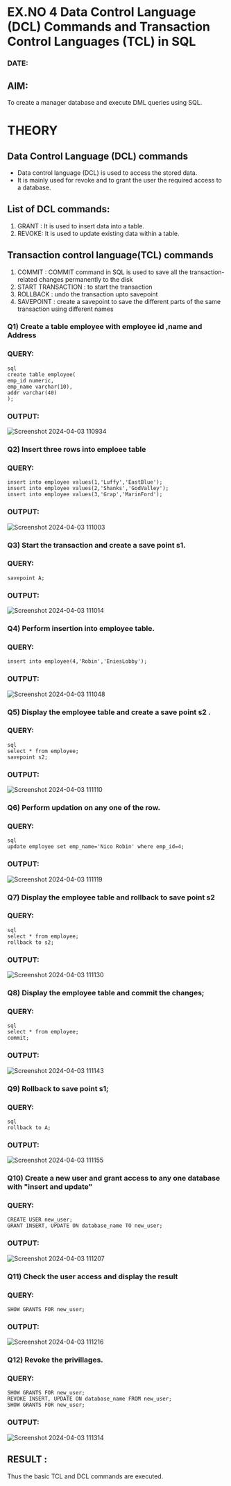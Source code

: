 # EX.NO 4 Data Control Language (DCL) Commands and Transaction Control Languages (TCL) in SQL
### DATE:
## AIM:
To create a manager database and execute DML queries using SQL.

# THEORY
## Data Control Language (DCL) commands
* Data control language (DCL) is used to access the stored data.
* It is mainly used for revoke and to grant the user the required access to a database.
## List of DCL commands: 
1. GRANT : It is used to insert data into a table.
2. REVOKE: It is used to update existing data within a table.
## Transaction control language(TCL) commands
1. COMMIT : COMMIT command in SQL is used to save all the transaction-related changes permanently to the disk
2. START TRANSACTION : to start the transaction
3. ROLLBACK : undo the transaction upto savepoint 
4. SAVEPOINT : create a savepoint to save the different parts of the same transaction using different names

### Q1) Create a table employee with employee id ,name and Address

### QUERY:
```
sql
create table employee(
emp_id numeric,
emp_name varchar(10),
addr varchar(40)
);
```


### OUTPUT:

![Screenshot 2024-04-03 110934](https://github.com/divyadivya10/DBMS/assets/119560271/9be3acf9-3f58-48bf-8492-b27d65d90240)

### Q2) Insert three rows into emploee table 


### QUERY:
```
insert into employee values(1,'Luffy','EastBlue');
insert into employee values(2,'Shanks','GodValley');
insert into employee values(3,'Grap','MarinFord');
```


### OUTPUT:
![Screenshot 2024-04-03 111003](https://github.com/divyadivya10/DBMS/assets/119560271/26b903d3-b62f-4ea3-b3a4-ee9b4a746794)


### Q3) Start the transaction and create a save point s1.

### QUERY:
```
savepoint A;
```

### OUTPUT:

![Screenshot 2024-04-03 111014](https://github.com/divyadivya10/DBMS/assets/119560271/ce87e8b6-8052-4490-a515-c95938cc4a08)


### Q4) Perform insertion into employee table.

### QUERY:

```
insert into employee(4,'Robin','EniesLobby');
```

### OUTPUT:
![Screenshot 2024-04-03 111048](https://github.com/divyadivya10/DBMS/assets/119560271/9cacafb7-d1a3-45b8-9232-efa1ae8fbb33)



### Q5)	Display the employee table and create a save point s2 .


### QUERY:
```
sql
select * from employee;
savepoint s2;
```



### OUTPUT:
![Screenshot 2024-04-03 111110](https://github.com/divyadivya10/DBMS/assets/119560271/44e06c0d-40a6-4555-a9bb-50c34238f611)


### Q6)	Perform updation on any one of the row.


### QUERY:
```
sql
update employee set emp_name='Nico Robin' where emp_id=4;
```

### OUTPUT:
![Screenshot 2024-04-03 111119](https://github.com/divyadivya10/DBMS/assets/119560271/5a3e272f-e63d-44aa-8258-87ae375f28e5)



### Q7) Display the employee table and rollback to  save point s2 


### QUERY:
```
sql
select * from employee;
rollback to s2;
```


### OUTPUT:
![Screenshot 2024-04-03 111130](https://github.com/divyadivya10/DBMS/assets/119560271/bc50238d-1533-44ed-b308-b69a5d8db936)


### Q8) Display the employee table and commit the changes; 


### QUERY:
```
sql
select * from employee;
commit;
```


### OUTPUT:
![Screenshot 2024-04-03 111143](https://github.com/divyadivya10/DBMS/assets/119560271/5286580e-881d-4274-9ec3-90131109dc20)



### Q9) Rollback to save point s1;


### QUERY:
```
sql
rollback to A;
```


### OUTPUT:
![Screenshot 2024-04-03 111155](https://github.com/divyadivya10/DBMS/assets/119560271/607591af-36b3-4a1a-9d6f-81102ed6b06a)



### Q10)	Create a new user and grant access to any one database with "insert and update"


### QUERY:
```
CREATE USER new_user;
GRANT INSERT, UPDATE ON database_name TO new_user;
```


### OUTPUT:
![Screenshot 2024-04-03 111207](https://github.com/divyadivya10/DBMS/assets/119560271/72c24e64-00e4-487e-8f82-017688f19195)



### Q11) Check the user access and display the result 


### QUERY:
```
SHOW GRANTS FOR new_user;
```


### OUTPUT:
![Screenshot 2024-04-03 111216](https://github.com/divyadivya10/DBMS/assets/119560271/fd0beef2-396a-412a-bd81-39977821db30)



### Q12) Revoke the privillages.

### QUERY:
```
SHOW GRANTS FOR new_user;
REVOKE INSERT, UPDATE ON database_name FROM new_user;
SHOW GRANTS FOR new_user;
```


### OUTPUT:
![Screenshot 2024-04-03 111314](https://github.com/divyadivya10/DBMS/assets/119560271/9c1a012f-e0d8-46eb-97a4-769fdb42d6e5)



## RESULT :
Thus the basic TCL and DCL commands are executed.

